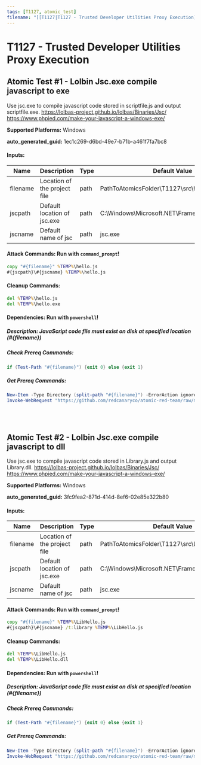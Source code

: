 ```yaml
---
tags: [T1127, atomic_test]
filename: "[[T1127|T1127 - Trusted Developer Utilities Proxy Execution]]"
---
```

# T1127 - Trusted Developer Utilities Proxy Execution

## Atomic Test #1 - Lolbin Jsc.exe compile javascript to exe
Use jsc.exe to compile javascript code stored in scriptfile.js and output scriptfile.exe.
https://lolbas-project.github.io/lolbas/Binaries/Jsc/
https://www.phpied.com/make-your-javascript-a-windows-exe/

**Supported Platforms:** Windows


**auto_generated_guid:** 1ec1c269-d6bd-49e7-b71b-a461f7fa7bc8





#### Inputs:
| Name | Description | Type | Default Value |
|------|-------------|------|---------------|
| filename | Location of the project file | path | PathToAtomicsFolder&#92;T1127&#92;src&#92;hello.js|
| jscpath | Default location of jsc.exe | path | C:&#92;Windows&#92;Microsoft.NET&#92;Framework&#92;v4.0.30319|
| jscname | Default name of jsc | path | jsc.exe|


#### Attack Commands: Run with `command_prompt`! 


```cmd
copy "#{filename}" %TEMP%\hello.js
#{jscpath}\#{jscname} %TEMP%\hello.js
```

#### Cleanup Commands:
```cmd
del %TEMP%\hello.js
del %TEMP%\hello.exe
```



#### Dependencies:  Run with `powershell`!
##### Description: JavaScript code file must exist on disk at specified location (#{filename})
##### Check Prereq Commands:
```powershell
if (Test-Path "#{filename}") {exit 0} else {exit 1}
```
##### Get Prereq Commands:
```powershell
New-Item -Type Directory (split-path "#{filename}") -ErrorAction ignore | Out-Null
Invoke-WebRequest "https://github.com/redcanaryco/atomic-red-team/raw/master/atomics/T1127/src/hello.js" -OutFile "#{filename}"
```




<br/>
<br/>

## Atomic Test #2 - Lolbin Jsc.exe compile javascript to dll
Use jsc.exe to compile javascript code stored in Library.js and output Library.dll.
https://lolbas-project.github.io/lolbas/Binaries/Jsc/
https://www.phpied.com/make-your-javascript-a-windows-exe/

**Supported Platforms:** Windows


**auto_generated_guid:** 3fc9fea2-871d-414d-8ef6-02e85e322b80





#### Inputs:
| Name | Description | Type | Default Value |
|------|-------------|------|---------------|
| filename | Location of the project file | path | PathToAtomicsFolder&#92;T1127&#92;src&#92;LibHello.js|
| jscpath | Default location of jsc.exe | path | C:&#92;Windows&#92;Microsoft.NET&#92;Framework&#92;v4.0.30319|
| jscname | Default name of jsc | path | jsc.exe|


#### Attack Commands: Run with `command_prompt`! 


```cmd
copy "#{filename}" %TEMP%\LibHello.js
#{jscpath}\#{jscname} /t:library %TEMP%\LibHello.js
```

#### Cleanup Commands:
```cmd
del %TEMP%\LibHello.js
del %TEMP%\LibHello.dll
```



#### Dependencies:  Run with `powershell`!
##### Description: JavaScript code file must exist on disk at specified location (#{filename})
##### Check Prereq Commands:
```powershell
if (Test-Path "#{filename}") {exit 0} else {exit 1}
```
##### Get Prereq Commands:
```powershell
New-Item -Type Directory (split-path "#{filename}") -ErrorAction ignore | Out-Null
Invoke-WebRequest "https://github.com/redcanaryco/atomic-red-team/raw/master/atomics/T1127/src/LibHello.js" -OutFile "#{filename}"
```




<br/>
